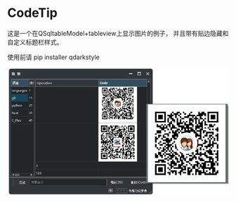 # CodeTip
这是一个在QSqltableModel+tableview上显示图片的例子，
并且带有贴边隐藏和自定义标题栏样式。

使用前请 pip installer qdarkstyle

![Alt text](https://github.com/625781186/codetip/raw/master/ima/gitima.jpg)

